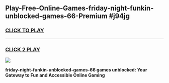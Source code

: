 
## Play-Free-Online-Games-friday-night-funkin-unblocked-games-66-Premium #j94jg
<h3>
<a href="https://premium.freeplayer.one?title=friday-night-funkin-unblocked-games-66&ref=8M">CLICK TO PLAY</a></h3>
<hr>

<h3>
<a href="https://premium.freeplayer.one?title=friday-night-funkin-unblocked-games-66&ref=8M">CLICK 2 PLAY</a>
  
</h3>

<a href="https://premium.freeplayer.one?title=friday-night-funkin-unblocked-games-66&ref=8M"><img src="https://clearcache.store/games.png"></a>


**friday-night-funkin-unblocked-games-66 games unblocked: Your Gateway to Fun and Accessible Online Gaming**
